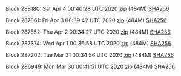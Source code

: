 Block 288180: Sat Apr  4 00:40:28 UTC 2020 [zip](https://dash-bootstrap.ams3.digitaloceanspaces.com/testnet/2020-04-04/bootstrap.dat.zip) (484M) [SHA256](https://dash-bootstrap.ams3.digitaloceanspaces.com/testnet/2020-04-04/sha256.txt)

Block 287861: Fri Apr  3 00:39:42 UTC 2020 [zip](https://dash-bootstrap.ams3.digitaloceanspaces.com/testnet/2020-04-03/bootstrap.dat.zip) (484M) [SHA256](https://dash-bootstrap.ams3.digitaloceanspaces.com/testnet/2020-04-03/sha256.txt)

Block 287552: Thu Apr  2 00:34:27 UTC 2020 [zip](https://dash-bootstrap.ams3.digitaloceanspaces.com/testnet/2020-04-02/bootstrap.dat.zip) (484M) [SHA256](https://dash-bootstrap.ams3.digitaloceanspaces.com/testnet/2020-04-02/sha256.txt)

Block 287374: Wed Apr  1 00:36:58 UTC 2020 [zip](https://dash-bootstrap.ams3.digitaloceanspaces.com/testnet/2020-04-01/bootstrap.dat.zip) (484M) [SHA256](https://dash-bootstrap.ams3.digitaloceanspaces.com/testnet/2020-04-01/sha256.txt)

Block 287202: Tue Mar 31 00:34:56 UTC 2020 [zip](https://dash-bootstrap.ams3.digitaloceanspaces.com/testnet/2020-03-31/bootstrap.dat.zip) (484M) [SHA256](https://dash-bootstrap.ams3.digitaloceanspaces.com/testnet/2020-03-31/sha256.txt)

Block 286949: Mon Mar 30 00:41:51 UTC 2020 [zip](https://dash-bootstrap.ams3.digitaloceanspaces.com/testnet/2020-03-30/bootstrap.dat.zip) (484M) [SHA256](https://dash-bootstrap.ams3.digitaloceanspaces.com/testnet/2020-03-30/sha256.txt)

